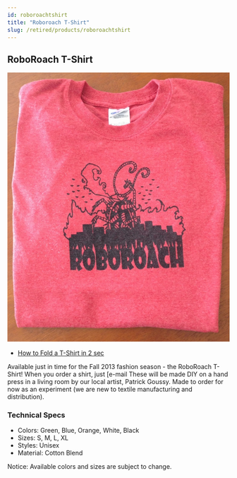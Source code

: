 ```yaml
---
id: roboroachtshirt
title: "Roboroach T-Shirt"
slug: /retired/products/roboroachtshirt
---
```



## RoboRoach T-Shirt


![T-Shirt](./img/roboroachtshirt.jpg)

  * [How to Fold a T-Shirt in 2 sec](http://www.youtube.com/watch?v=dZRd5ulBna4)

Available just in time for the Fall 2013 fashion season - the RoboRoach
T-Shirt! When you order a shirt, just [e-mail
These will be made DIY on a hand press in a living room by our local artist,
Patrick Goussy. Made to order for now as an experiment (we are new to textile
manufacturing and distribution).

### Technical Specs

  * Colors: Green, Blue, Orange, White, Black
  * Sizes: S, M, L, XL
  * Styles: Unisex 
  * Material: Cotton Blend

Notice: Available colors and sizes are subject to change.

